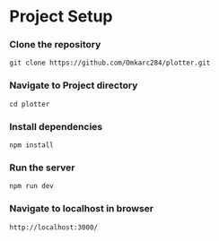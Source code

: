 # Project Setup

### Clone the repository

```
git clone https://github.com/Omkarc284/plotter.git
```
### Navigate to Project directory

```
cd plotter
```
### Install dependencies

```
npm install
```
### Run the server
```
npm run dev
```
### Navigate to localhost in browser

```
http://localhost:3000/
```

